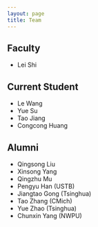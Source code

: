 ```yaml
---
layout: page
title: Team
---
```


## Faculty 

* Lei Shi   

## Current Student 

* Le Wang
* Yue Su   
* Tao Jiang 
* Congcong Huang

## Alumni

* Qingsong Liu
* Xinsong Yang
* Qingzhu Mu
* Pengyu Han (USTB)
* Jiangtao Gong (Tsinghua)
* Tao Zhang (CMich)
* Yue Zhao (Tsinghua)
* Chunxin Yang (NWPU)